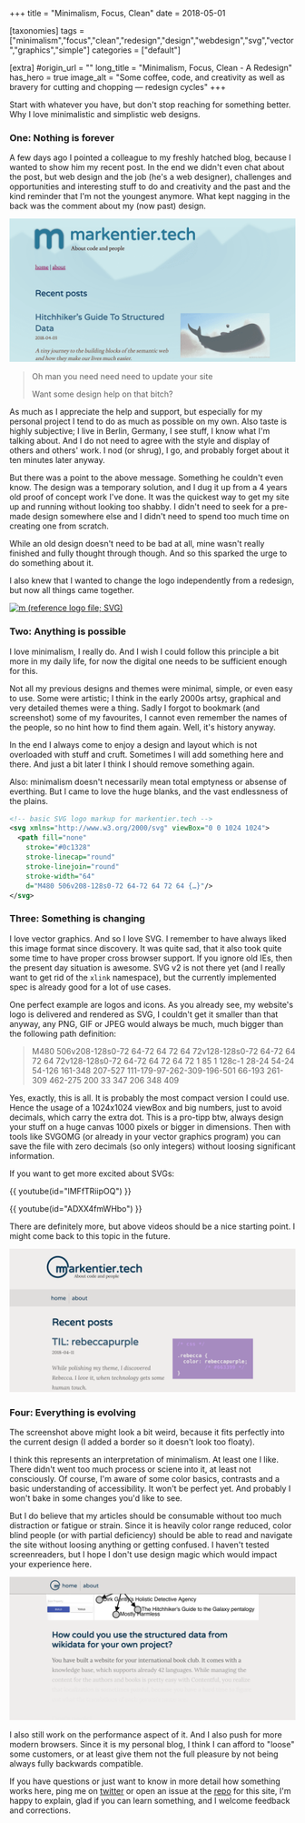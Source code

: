 +++
title = "Minimalism, Focus, Clean"
date = 2018-05-01

[taxonomies]
tags = ["minimalism","focus","clean","redesign","design","webdesign","svg","vector","graphics","simple"]
categories = ["default"]

[extra]
#origin_url = ""
long_title = "Minimalism, Focus, Clean - A Redesign"
has_hero = true
image_alt = "Some coffee, code, and creativity as well as bravery for cutting and chopping — redesign cycles"
+++

Start with whatever you have, but don't stop reaching for something better. Why I love minimalistic and simplistic web designs.

<!-- more -->

### One: Nothing is forever

A few days ago I pointed a colleague to my freshly hatched blog, because I wanted to show him my recent post. In the end we didn't even chat about the post, but web design and the job (he's a web designer), challenges and opportunities and interesting stuff to do and creativity and the past and the kind reminder that I'm not the youngest anymore. What kept nagging in the back was the comment about my (now past) design.

![markentier.tech in old design](./mtt-old.png)

> Oh man you need need need to update your site
>
> Want some design help on that bitch?

As much as I appreciate the help and support, but especially for my personal project I tend to do as much as possible on my own. Also taste is highly subjective; I live in Berlin, Germany, I see stuff, I know what I'm talking about. And I do not need to agree with the style and display of others and others' work. I nod (or shrug), I go, and probably forget about it ten minutes later anyway.

But there was a point to the above message. Something he couldn't even know. The design was a temporary solution, and I dug it up from a 4 years old proof of concept work I've done. It was the quickest way to get my site up and running without looking too shabby. I didn't need to seek for a pre-made design somewhere else and I didn't need to spend too much time on creating one from scratch.

While an old design doesn't need to be bad at all, mine wasn't really finished and fully thought through though. And so this sparked the urge to do something about it.

I also knew that I wanted to change the logo independently from a redesign, but now all things came together.

[![m (reference logo file; SVG)](/i/m.svg)](/i/m.svg)

### Two: Anything is possible

I love minimalism, I really do. And I wish I could follow this principle a bit more in my daily life, for now the digital one needs to be sufficient enough for this.

Not all my previous designs and themes were minimal, simple, or even easy to use. Some were artistic; I think in the early 2000s artsy, graphical and very detailed themes were a thing. Sadly I forgot to bookmark (and screenshot) some of my favourites, I cannot even remember the names of the people, so no hint how to find them again. Well, it's history anyway.

In the end I always come to enjoy a design and layout which is not overloaded with stuff and cruft. Sometimes I will add something here and there. And just a bit later I think I should remove something again.

Also: minimalism doesn't necessarily mean total emptyness or absense of everthing. But I came to love the huge blanks, and the vast endlessness of the plains.

```svg
<!-- basic SVG logo markup for markentier.tech -->
<svg xmlns="http://www.w3.org/2000/svg" viewBox="0 0 1024 1024">
  <path fill="none"
    stroke="#0c1328"
    stroke-linecap="round"
    stroke-linejoin="round"
    stroke-width="64"
    d="M480 506v208-128s0-72 64-72 64 72 64 {…}"/>
</svg>
```

### Three: Something is changing

I love vector graphics. And so I love SVG. I remember to have always liked this image format since discovery. It was quite sad, that it also took quite some time to have proper cross browser support. If you ignore old IEs, then the present day situation is awesome. SVG v2 is not there yet (and I really want to get rid of  the `xlink` namespace), but the currently implemented spec is already good for a lot of use cases.

One perfect example are logos and icons. As you already see, my website's logo is delivered and rendered as SVG, I couldn't get it smaller than that anyway, any PNG, GIF or JPEG would always be much, much bigger than the following path definition:

> M480 506v208-128s0-72 64-72 64 72 64 72v128-128s0-72 64-72 64 72 64 72v128-128s0-72 64-72 64 72 64 72 1 85 1 128c-1 28-24 54-24 54-126 161-348 207-527 111-179-97-262-309-196-501 66-193 261-309 462-275 200 33 347 206 348 409

Yes, exactly, this is all. It is probably the most compact version I could use. Hence the usage of a 1024x1024 viewBox and big numbers, just to avoid decimals, which carry the extra dot. This is a pro-tipp btw, always design your stuff on a huge canvas 1000 pixels or bigger in dimensions. Then with tools like SVGOMG (or already in your vector graphics program) you can save the file with zero decimals (so only integers) without loosing significant information.

If you want to get more excited about SVGs:

{{ youtube(id="lMFfTRiipOQ") }}

{{ youtube(id="ADXX4fmWHbo") }}

There are definitely more, but above videos should be a nice starting point. I might come back to this topic in the future.

<div class='img_with_borders'>

![markentier.tech new design](./mtt-now.png)

</div>

### Four: Everything is evolving

The screenshot above might look a bit weird, because it fits perfectly into the current design (I added a border so it doesn't look too floaty).

I think this represents an interpretation of minimalism. At least one I like. There didn't went too much process or sciene into it, at least not consciously. Of course, I'm aware of some color basics, contrasts and a basic understanding of accessibility. It won't be perfect yet. And probably I won't bake in some changes you'd like to see.

But I do believe that my articles should be consumable without too much distraction or fatigue or strain. Since it is heavily color range reduced, color blind  people (or with partial deficiency) should be able to read and navigate the site without loosing anything or getting confused. I haven't tested screenreaders, but I hope I don't use design magic which would impact your experience here.

<div class='img_with_borders'>

![markentier.tech new design, page scrolled down (shows tiny logo and sticky navbar)](./mtt-now-scrolled.png)

</div>

I also still work on the performance aspect of it. And I also push for more modern browsers. Since it is my personal blog, I think I can afford to "loose" some customers, or at least give them not the full pleasure by not being always fully backwards compatible.

If you have questions or just want to know in more detail how something works here, ping me on [twitter](https://twitter.com/asaaki) or open an issue at the [repo](https://github.com/markentier/markentier.tech/issues) for this site, I'm happy to explain, glad if you can learn something, and I welcome feedback and corrections.
